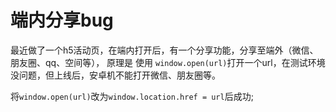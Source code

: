 # 端内分享bug

最近做了一个h5活动页，在端内打开后，有一个分享功能，分享至端外（微信、朋友圈、qq、空间等）， 原理是 使用
`window.open(url)`打开一个url，在测试环境没问题，但上线后，安卓机不能打开微信、朋友圈等。

将`window.open(url)`改为`window.location.href = url`后成功;

